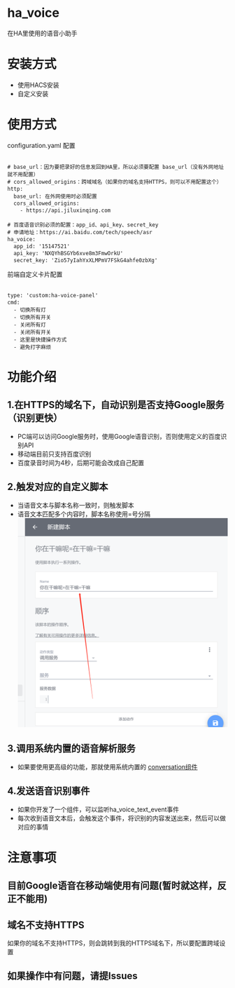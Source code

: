 # ha_voice
在HA里使用的语音小助手

# 安装方式
 - 使用HACS安装
 - 自定义安装

# 使用方式

configuration.yaml 配置
```

# base_url：因为要把录好的信息发回到HA里，所以必须要配置 base_url（没有外网地址就不用配置）
# cors_allowed_origins：跨域域名（如果你的域名支持HTTPS，则可以不用配置这个）
http:
  base_url: 在外网使用时必须配置
  cors_allowed_origins:
    - https://api.jiluxinqing.com

# 百度语音识别必须的配置：app_id、api_key、secret_key
# 申请地址：https://ai.baidu.com/tech/speech/asr
ha_voice:
  app_id: '15147521'
  api_key: 'NXQYhBSGYb6xve8m3FmwOrkU'
  secret_key: 'Zio57yIahYxXLMPmV7FSkG4ahfe0zbXg'

```

前端自定义卡片配置
```

type: 'custom:ha-voice-panel'
cmd:
  - 切换所有灯
  - 切换所有开关
  - 关闭所有灯
  - 关闭所有开关
  - 这里是快捷操作方式
  - 避免打字麻烦

```

# 功能介绍

## 1.在HTTPS的域名下，自动识别是否支持Google服务（识别更快）
- PC端可以访问Google服务时，使用Google语音识别，否则使用定义的百度识别API
- 移动端目前只支持百度识别
- 百度录音时间为4秒，后期可能会改成自己配置

## 2.触发对应的自定义脚本
- 当语音文本与脚本名称一致时，则触发脚本
- 语音文本匹配多个内容时，脚本名称使用=号分隔
![选择媒体插件](./screenshorts/1.png)

## 3.调用系统内置的语音解析服务
- 如果要使用更高级的功能，那就使用系统内置的 [conversation组件](https://www.home-assistant.io/integrations/conversation/)

## 4.发送语音识别事件
- 如果你开发了一个组件，可以监听ha_voice_text_event事件
- 每次收到语音文本后，会触发这个事件，将识别的内容发送出来，然后可以做对应的事情

# 注意事项

## 目前Google语音在移动端使用有问题(暂时就这样，反正不能用)

## 域名不支持HTTPS

如果你的域名不支持HTTPS，则会跳转到我的HTTPS域名下，所以要配置跨域设置

## 如果操作中有问题，请提Issues

